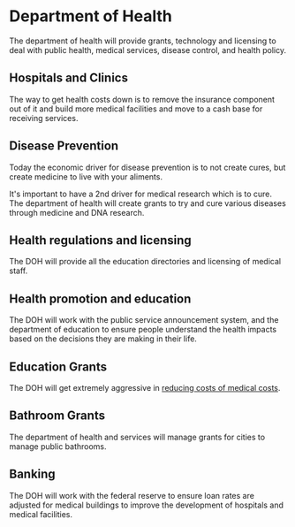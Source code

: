 # Department of Health

The department of health will provide grants, technology and licensing to deal with public health, medical services, disease control, and health policy.

## Hospitals and Clinics

The way to get health costs down is to remove the insurance component out of it and build more medical facilities and move to a cash base for receiving services.

## Disease Prevention

Today the economic driver for disease prevention is to not create cures, but create medicine to live with your aliments.

It's important to have a 2nd driver for medical research which is to cure. The department of health will create grants to try and cure various diseases through medicine and DNA research.

## Health regulations and licensing

The DOH will provide all the education directories and licensing of medical staff.

## Health promotion and education

The DOH will work with the public service announcement system, and the department of education to ensure people understand the health impacts based on the decisions they are making in their life.

## Education Grants

The DOH will get extremely aggressive in [reducing costs of medical costs](./medical-costs-reduction/).

## Bathroom Grants

The department of health and services will manage grants for cities to manage public bathrooms.

## Banking

The DOH will work with the federal reserve to ensure loan rates are adjusted for medical buildings to improve the development of hospitals and medical facilities.
